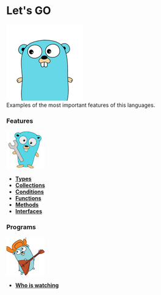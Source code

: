  # Let's GO  
![My image](img/gopher-main.png)    
 Examples of the most important features
  of this languages.

### Features
![My image](img/features.jpg)    

* **[Types](features/src/politrons/Types_test.go)**
* **[Collections](features/src/politrons/Collections_test.go)**
* **[Conditions](features/src/politrons/Conditions_test.go)**
* **[Functions](features/src/politrons/Functions_test.go)** 
* **[Methods](features/src/politrons/Methods_test.go)**
* **[Interfaces](features/src/politrons/Interfaces_test.go)**

### Programs
![My image](img/programs.jpg)    

* **[Who is watching](https://github.com/politrons/Who-is-watching)**